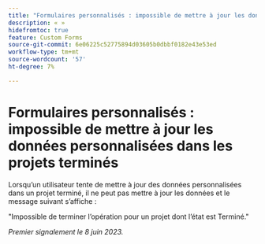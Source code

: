 ```yaml
---
title: "Formulaires personnalisés : impossible de mettre à jour les données personnalisées dans les projets terminés"
description: « »
hidefromtoc: true
feature: Custom Forms
source-git-commit: 6e06225c52775894d03605b0dbbf0182e43e53ed
workflow-type: tm+mt
source-wordcount: '57'
ht-degree: 7%

---
```



# Formulaires personnalisés : impossible de mettre à jour les données personnalisées dans les projets terminés

Lorsqu’un utilisateur tente de mettre à jour des données personnalisées dans un projet terminé, il ne peut pas mettre à jour les données et le message suivant s’affiche :

&quot;Impossible de terminer l’opération pour un projet dont l’état est Terminé.&quot;

_Premier signalement le 8 juin 2023._
